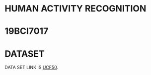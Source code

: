 # HUMAN ACTIVITY RECOGNITION
# 19BCI7017
# DATASET
DATA SET LINK IS [UCF50](https://www.crcv.ucf.edu/data/UCF50.rar).


